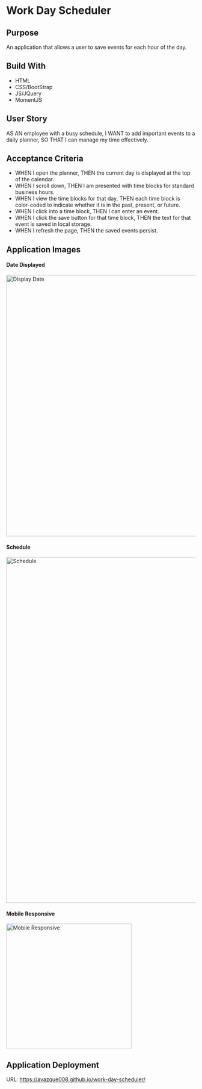 # Work Day Scheduler

## Purpose
An application that allows a user to save events for each hour of the day.

## Build With
* HTML
* CSS/BootStrap
* JS/JQuery
* MomentJS

## User Story
AS AN employee with a busy schedule, I WANT to add important events to a daily planner, SO THAT I can manage my time effectively.

## Acceptance Criteria
* WHEN I open the planner, THEN the current day is displayed at the top of the calendar.
* WHEN I scroll down, THEN I am presented with time blocks for standard business hours.
* WHEN I view the time blocks for that day, THEN each time block is color-coded to indicate whether it is in the past, present, or future.
* WHEN I click into a time block, THEN I can enter an event.
* WHEN I click the save button for that time block, THEN the text for that event is saved in local storage.
* WHEN I refresh the page, THEN the saved events persist.

## Application Images

#### Date Displayed

<img width="694" alt="Display Date" src="https://user-images.githubusercontent.com/97632228/161447318-ea240c94-c35b-46eb-af20-e34893558a71.PNG">

#### Schedule

<img width="919" alt="Schedule" src="https://user-images.githubusercontent.com/97632228/161447376-16c642c0-3b12-4eea-b1d5-426aa0a0c3fc.PNG">

#### Mobile Responsive

<img width="333" alt="Mobile Responsive" src="https://user-images.githubusercontent.com/97632228/161447394-446c9e75-15c2-4396-bb84-cbf8eb775db7.PNG">

## Application Deployment

URL: https://avazque008.github.io/work-day-scheduler/


